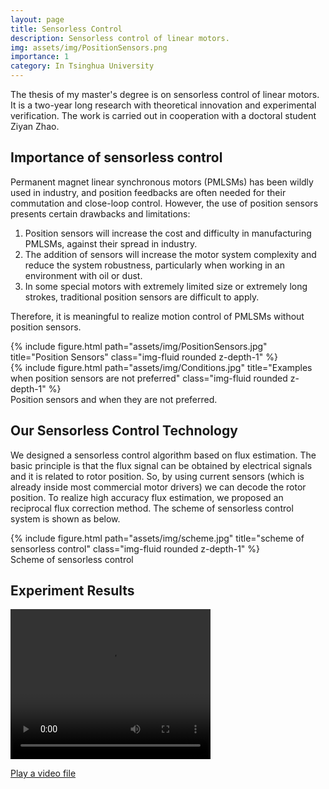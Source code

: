```yaml
---
layout: page
title: Sensorless Control
description: Sensorless control of linear motors.
img: assets/img/PositionSensors.png
importance: 1
category: In Tsinghua University
---
```


The thesis of my master's degree is on sensorless control of linear motors. It is a two-year long research with theoretical innovation and experimental verification. The work is carried out in cooperation with a doctoral student Ziyan Zhao.

## Importance of sensorless control
Permanent magnet linear synchronous motors (PMLSMs) has been wildly used in industry, and position feedbacks are often needed for their commutation and close-loop control. However, the use of position sensors presents certain drawbacks and limitations:
1. Position sensors will increase the cost and difficulty in manufacturing PMLSMs, against their spread in industry. 
2. The addition of sensors will increase the motor system complexity and reduce the system robustness, particularly when working in an environment with oil or dust.
3. In some special motors with extremely limited size or extremely long strokes, traditional position sensors are difficult to apply.

Therefore, it is meaningful to realize motion control of PMLSMs without position sensors.

<div class="row">
    <div class="col-sm-5 mt-3 mt-md-0">
        {% include figure.html path="assets/img/PositionSensors.jpg" title="Position Sensors" class="img-fluid rounded z-depth-1" %}
    </div>
    <div class="col-sm-6 mt-3 mt-md-0">
        {% include figure.html path="assets/img/Conditions.jpg" title="Examples when position sensors are not preferred" class="img-fluid rounded z-depth-1" %}
    </div>
</div>
<div class="caption">
    Position sensors and when they are not preferred.
</div>


## Our Sensorless Control Technology

We designed a sensorless control algorithm based on flux estimation. The basic principle is that the flux signal can be obtained by electrical signals and it is related to rotor position. So, by using current sensors (which is already inside most commercial motor drivers) we can decode the rotor position. To realize high accuracy flux estimation, we proposed an reciprocal flux correction method. The scheme of sensorless control system is shown as below.

<div class="col-sm mt-3 mt-md-0">
    {% include figure.html path="assets/img/scheme.jpg" title="scheme of sensorless control" class="img-fluid rounded z-depth-1" %}
</div>
<div class="caption">
    Scheme of sensorless control
</div>

## Experiment Results

<video width="320" height="240" controls>
  <source src="motor_sensorless.mp4" type="video/mp4">
  <source src="motor_sensorless.webm" type="video/webm">
  <object data="motor_sensorless.mp4" width="320" height="240">
    <embed src="motor_sensorless.swf" width="320" height="240">
  </object>
</video>


<a href="motor_sensorless.swf">Play a video file</a>